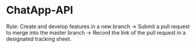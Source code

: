 # ChatApp-API
Rule: Create and develop features in a new branch -> Submit a pull request to merge into the master branch -> Record the link of the pull request in a designated tracking sheet.


